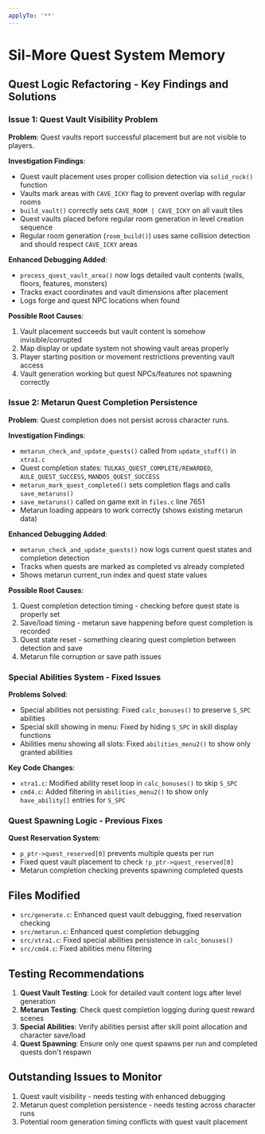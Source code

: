 ```yaml
---
applyTo: '**'
---
```


# Sil-More Quest System Memory

## Quest Logic Refactoring - Key Findings and Solutions

### Issue 1: Quest Vault Visibility Problem
**Problem**: Quest vaults report successful placement but are not visible to players.

**Investigation Findings**:
- Quest vault placement uses proper collision detection via `solid_rock()` function
- Vaults mark areas with `CAVE_ICKY` flag to prevent overlap with regular rooms  
- `build_vault()` correctly sets `CAVE_ROOM | CAVE_ICKY` on all vault tiles
- Quest vaults placed before regular room generation in level creation sequence
- Regular room generation (`room_build()`) uses same collision detection and should respect `CAVE_ICKY` areas

**Enhanced Debugging Added**:
- `process_quest_vault_area()` now logs detailed vault contents (walls, floors, features, monsters)
- Tracks exact coordinates and vault dimensions after placement
- Logs forge and quest NPC locations when found

**Possible Root Causes**:
1. Vault placement succeeds but vault content is somehow invisible/corrupted
2. Map display or update system not showing vault areas properly
3. Player starting position or movement restrictions preventing vault access
4. Vault generation working but quest NPCs/features not spawning correctly

### Issue 2: Metarun Quest Completion Persistence 
**Problem**: Quest completion does not persist across character runs.

**Investigation Findings**:
- `metarun_check_and_update_quests()` called from `update_stuff()` in `xtra1.c`
- Quest completion states: `TULKAS_QUEST_COMPLETE/REWARDED`, `AULE_QUEST_SUCCESS`, `MANDOS_QUEST_SUCCESS`
- `metarun_mark_quest_completed()` sets completion flags and calls `save_metaruns()`
- `save_metaruns()` called on game exit in `files.c` line 7651
- Metarun loading appears to work correctly (shows existing metarun data)

**Enhanced Debugging Added**:
- `metarun_check_and_update_quests()` now logs current quest states and completion detection
- Tracks when quests are marked as completed vs already completed
- Shows metarun current_run index and quest state values

**Possible Root Causes**:
1. Quest completion detection timing - checking before quest state is properly set
2. Save/load timing - metarun save happening before quest completion is recorded
3. Quest state reset - something clearing quest completion between detection and save
4. Metarun file corruption or save path issues

### Special Abilities System - Fixed Issues
**Problems Solved**:
- Special abilities not persisting: Fixed `calc_bonuses()` to preserve `S_SPC` abilities
- Special skill showing in menu: Fixed by hiding `S_SPC` in skill display functions
- Abilities menu showing all slots: Fixed `abilities_menu2()` to show only granted abilities

**Key Code Changes**:
- `xtra1.c`: Modified ability reset loop in `calc_bonuses()` to skip `S_SPC` 
- `cmd4.c`: Added filtering in `abilities_menu2()` to show only `have_ability[]` entries for `S_SPC`

### Quest Spawning Logic - Previous Fixes
**Quest Reservation System**:
- `p_ptr->quest_reserved[0]` prevents multiple quests per run
- Fixed quest vault placement to check `!p_ptr->quest_reserved[0]` 
- Metarun completion checking prevents spawning completed quests

## Files Modified
- `src/generate.c`: Enhanced quest vault debugging, fixed reservation checking
- `src/metarun.c`: Enhanced quest completion debugging  
- `src/xtra1.c`: Fixed special abilities persistence in `calc_bonuses()`
- `src/cmd4.c`: Fixed abilities menu filtering

## Testing Recommendations
1. **Quest Vault Testing**: Look for detailed vault content logs after level generation
2. **Metarun Testing**: Check quest completion logging during quest reward scenes
3. **Special Abilities**: Verify abilities persist after skill point allocation and character save/load
4. **Quest Spawning**: Ensure only one quest spawns per run and completed quests don't respawn

## Outstanding Issues to Monitor
1. Quest vault visibility - needs testing with enhanced debugging
2. Metarun quest completion persistence - needs testing across character runs
3. Potential room generation timing conflicts with quest vault placement

